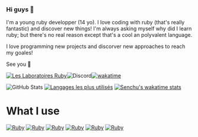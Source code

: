 ### Hi guys 👋
I'm a young ruby developper (14 yo). I love coding with ruby (that's really fantastic) and discover new things! I'm always asking myself why did I learn ruby; but there's no real reason except that's a cool an polyvalent language.

I love programming new projects and discorver new approaches to reach my goales!

See you 👋

[![Les Laboratoires Ruby](https://invidget.switchblade.xyz/4P7XcmbDnt)](https://discord.gg/4P7XcmbDnt)![Discord](https://discord.c99.nl/widget/theme-1/709815588016357429.png)[![wakatime](https://wakatime.com/badge/user/04a71a0d-32d9-4ef5-94a2-f98b29367c15.svg)](https://wakatime.com/@04a71a0d-32d9-4ef5-94a2-f98b29367c15)

![GitHub Stats](https://github-readme-stats.vercel.app/api?username=Senchuu&show_icons=true&theme=merko) [![Langages les plus utilisés](https://github-readme-stats.vercel.app/api/top-langs/?username=Senchuu&theme=merko)](https://github.com/anuraghazra/github-readme-stats)
[![Senchu's wakatime stats](https://github-readme-stats.vercel.app/api/wakatime?username=Senchu&theme=merko)](https://github.com/anuraghazra/github-readme-stats)

# What I use 
[![Ruby](https://img.shields.io/badge/ruby-%23CC342D.svg?&style=for-the-badge&logo=ruby&logoColor=white)](https://www.ruby-lang.org/fr/) [![Ruby](https://img.shields.io/badge/ruby-%23CC342D.svg?&style=for-the-badge&logo=ruby&logoColor=white)](https://www.ruby-lang.org/fr/) [![Ruby](https://img.shields.io/badge/ruby-%23CC342D.svg?&style=for-the-badge&logo=ruby&logoColor=white)](https://www.ruby-lang.org/fr/) [![Ruby](https://img.shields.io/badge/ruby-%23CC342D.svg?&style=for-the-badge&logo=ruby&logoColor=white)](https://www.ruby-lang.org/fr/) [![Ruby](https://img.shields.io/badge/ruby-%23CC342D.svg?&style=for-the-badge&logo=ruby&logoColor=white)](https://www.ruby-lang.org/fr/) [![Ruby](https://img.shields.io/badge/ruby-%23CC342D.svg?&style=for-the-badge&logo=ruby&logoColor=white)](https://www.ruby-lang.org/fr/)
